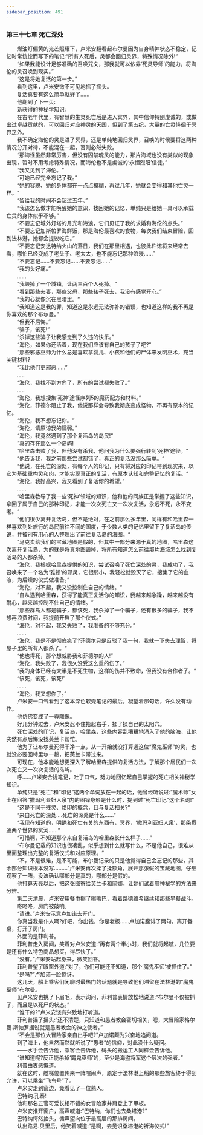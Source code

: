 ```yaml
---
sidebar_position: 491
---
```

### 第三十七章 死亡深处  


　　煤油灯偏黄的光芒照耀下，卢米安翻看起布尔曼因为自身精神状态不稳定，记忆时常恍惚而写下的笔记:“所有人死后，灵都会回归灵界，特殊情况除外!“  
　　“如果我能设计足够准确的召唤咒文，那我就可以依靠‘死灵导师’的能力，将海伦的灵召唤到现实。”  
　　“这是将她复活的第一步。”  
　　看到这里，卢米安微不可见地摇了摇头。  
　　复活真要有这么简单就好了......  
　　他翻到了下一页:  
　　新获得的神秘学知识:  
　　在古老年代里，有智慧的生灵死亡后是进入冥界，其中信仰特别虔诚的，或做出过卓越贡献的，可以回归对应神灵的天国，但到了第五纪，大量的亡灵徘徊于冥界之外。  
　　我不确定海伦的灵是进了冥界，还是单纯地回归灵界，召唤的时候要将这两种情况分开对待，不能混在一起，否则必然失败。  
　　“那海怪虽然非常厉害，但没有囚禁魂灵的能力，那片海域也没有类似的现象出现，暂时不用考虑特殊情况，而海伦也不是虔诚的‘永恒烈阳’信徒。”  
　　“我又见到了海伦。“  
　　“可她已经完全忘记了我。”  
　　“她的容貌、她的身体都在一点点模糊，再过几年，她就会变得和其他亡灵一样。“  
　　“留给我的时间不会超过五年。”  
　　“我该怎么做才能唤醒她的意识，找回她的记忆，单纯只是给她一具可以承载亡灵的身体似乎不够。”  
　　“不要忘记城外灯塔的月光和海浪，它们见证了我的求婚和海伦的点头。”  
　　“不要忘记加斯帕罗海鲜饭，那是海伦最喜欢的食物，每次我们结束冒险，回到法林港，她都会提议吃它。”  
　　“不要忘记安达特纳火山的落日，我们在那里相遇，也彼此许诺将来经常去看，哪怕已经变成了老头子、老太太，也不能忘记那种浪漫……”  
　　“不要忘记……不要忘记……不要忘记...…”  
　　“我的头好痛。”  
　　......  
　　“我毁掉了一个城镇，让两三百个人死掉。“  
　　“看到那些夫妻，那些父母，那些孩子死去，我没有感觉开心。”  
　　“我的心就像沉在黑暗里。“  
　　“我知道这是我的罪，知道这是永远无法弥补的错误，也知道这样的我不再是你喜欢的那个布尔曼。”  
　　“但我不后悔。”  
　　“骗子，该死!“  
　　“杀掉这些骗子让我感觉到了久违的快乐。”  
　　“海伦，如果你还活着，现在我们应该有自己的孩子了吧?“  
　　“那些邪恶巫师为什么总是喜欢拿婴儿、小孩和他们的尸体来发明巫术，充当关键材料?  
　　“我比他们更邪恶……”  
　　.....  
　　“海伦，我找不到方向了，所有的尝试都失败了。”  
　　.....  
　　“海伦，我想搜集‘死神’途径序列5的魔药配方和材料。”  
　　“海伦，菲德尔阻止了我，他说那样会导致我彻底变成怪物，不再有原本的记忆。  
　　“海伦，我不想忘记你。“  
　　“海伦，请原谅我的懦弱。”  
　　“海伦，我竟然遇到了那个复活岛的岛民!“  
　　“真的存在那么一个岛屿!  
　　“哈里森击败了我，但他没有杀我，他问我为什么要强行转到‘死神’途径。“  
　　“他告诉我，我之前那些尝试都错了，真正的复活没那么简单。“  
　　“他说，在死亡的深处，有每个人的印记，只有将对应的印记带到现实来，以它为基础重构灵和肉，才能实现真正的复活，有原本认知和完整记忆的复活。“  
　　“海伦，我好高兴，我又看到了复活你的希望。”  
　　......  
　　“哈里森教导了我一些‘死神’领域的知识，他和他的同族正是掌握了这些知识，拿回了属于自己的那种印记，才能一次次死亡又一次次复活，永远不死，永不变老。“  
　　“他们很少离开复活岛，但不是绝对，在之前那么多年里，同样有和哈里森一样喜欢到处旅行的岛民前往不同的国度，于少数人类的记忆里留下了复活岛的传说，并被别有用心的人整理出了前往复活岛的海图。“  
　　“马克卖给我们的宝藏地图是假的，但其中一部分来源于真的地图，哈里森这次离开复活岛，为的就是将真地图毁掉，将所有知道怎么前往那片海域怎么找到复活岛的人都杀掉。“  
　　“海伦，我根据哈里森提供的知识，尝试召唤了死亡深处的灵，我成功了，我召唤来了一个名为‘雅顿’的邪灵，它很弱小，我轻松就毁灭了它，搜集了它的血液，为后续的仪式做准备。”  
　　“海伦，对不起，我又没控制住自己的情绪。“  
　　“自从遇到哈里森，获得了能真正复活你的知识，我越来越急躁，越来越没有耐心，越来越控制不住自己的情绪。“  
　　“那些群岛人都是骗子，都该死，我杀掉了一个骗子，还有很多的骗子，我不想再浪费时间，我提前开启了那个仪式。”  
　　“海伦，对不起，我又失败了，我准备的不够充分。”  
　　......  
　　“海伦，我是不是彻底疯了?菲德尔只是反驳了我一句，我就一下失去理智，将屋子里的所有人都杀了。“  
　　“他也得死，那个想威胁我和菲德尔的人!”  
　　“海伦，我失败了，我很久没受这么重的伤了。”  
　　“我的身体已经有大半是不死生物，这样的伤并不致命，但我没有合作者了。“  
　　“该死，该死，该死!”  
　　......  
　　“海伦，我又想你了。”  
　　卢米安一口气看到了这本深色软壳笔记的最后，凝望着那句话，许久没有动作。  
　　他仿佛变成了一尊雕像。  
　　好几分钟过去，卢米安忍不住抬起右手，揉了揉自己的太阳穴。  
　　死亡深处的印记，复活岛，哈里森，这些内容乱糟糟地涌入了他的脑海，让他突然有点后悔没找芙兰卡帮忙。  
　　他为了让布尔曼死得干净一点，从一开始就没打算通这位“魔鬼巫师”的灵，也就没必要回特里尔一趟，把芙兰卡带过来。  
　　可现在，他本能地想更深入了解哈里森提供的复活方法，了解那个居民们一次次死亡又一次次复活的岛屿。  
　　呼...…卢米安合拢笔记，吐了口气，努力地回忆起自己掌握的死亡相关神秘学知识。  
　　单纯只是“死亡”和“印记”这两个单词放在一起的话，他曾经听说过:“魔术师”女士在回答“撒玛利亚妇人泉”内的图铎身影是什么时，提到过“死亡印记”这个名词!”  
　　“这是不同于残灵、烙印的概念，且与复活相关?“  
　　“来自死亡的深处....死亡的深处是什么......”  
　　“我现在知道的，明确和死亡有关的东西有，冥界，‘撒玛利亚妇人泉’，那条贯通两个世界的冥河......“  
　　“可惜啊，不知道那个来自复活岛的哈里森长什么样子.…..”  
　　“布尔曼记载的知识也很凌乱，似乎想到什么就写什么，不是他自己，很难从里面整理出完整的复活仪式和对应原理。“  
　　“不，不是很难，是不可能，布尔曼记录的只是他觉得自己会忘记的那些，其余部分知识根本没写.….….”卢米安再次揉了揉额角，展开那张假的宝藏地图，仔细观察了一阵，没法确认哪部分是真的，哪部分是假的。  
　　他打算天亮以后，把这张图寄给芙兰卡和简娜，让她们试着用神秘学的方法来分辨。  
　　第二天清晨，卢米安用餐巾擦了擦嘴巴，看着路德维希继续和那些早餐战斗。  
　　咚咚咚，房门被敲响。  
　　“请进。”卢米安示意卢加诺去开门。  
　　你真当我是仆人啊?好吧，你出钱，你是老板……卢加诺腹诽了两句，离开餐桌，打开了房门。  
　　外面的是菲利普。  
　　菲利普走入房间，笑着对卢米安道:“再有两个半小时，我们就将起航，几位要是还有什么特色商品想买，得尽快了。”  
　　“没有。”卢米安站起身来，微笑回答。  
　　菲利普望了眼窗外道:“对了，你们可能还不知道，那个‘魔鬼巫师’被抓住了。”  
　　“是吗?”卢加诺一脸惊讶。  
　　这几天，船上乘客们闲聊时最热门的话题就是导致他们滞留在法林港的“魔鬼巫师”布尔曼。  
　　见卢米安也挑了下眉毛，表示询问，菲利普表情放松地说道:“布尔曼不仅被抓了，而且是以死尸的状态。”  
　　“谁干的?”卢米安饶有兴致地打听道。  
　　菲利普摇了摇头:“还不清楚，只知道和愚者教会密切相关，嗯，大冒险家格尔曼.斯帕罗据说就是愚者教会的神之使者。”  
　　“不会是那位大冒险家亲自出手吧?”卢加诺颇为兴奋地追问道。  
　　到了海上，他自然而然就听说了“愚者”的信仰，对此没什么疑问。  
　　——水手会告诉他，乘客会告诉他，码头的搬运工人同样会告诉他。  
　　“谁知道呢?反正能杀掉‘魔鬼巫师’的，至少是海盗将军这个层次的强者。”  
　　利普由衷感慨道。  
　　就在这时，舷梯位置传来一阵喧闹声，原定于法林港上船的那些旅客终于得到允许，可以乘坐“飞鸟号”了。  
　　卢米安走到窗边，竟看见了一位熟人。  
　　巴特纳.孔泰!  
　　他和那名五官可爱长相不错的女冒险家并肩登上了甲板。  
　　卢米安推开窗户，高声喊道:“巴特纳，你们也去桑塔港?”  
　　巴特纳愕然抬头，循声望向位于最高层的那排房间。  
　　认出路易.贝里后，他笑着喊道:“是啊，去见识桑塔港的祈海仪式!”  
